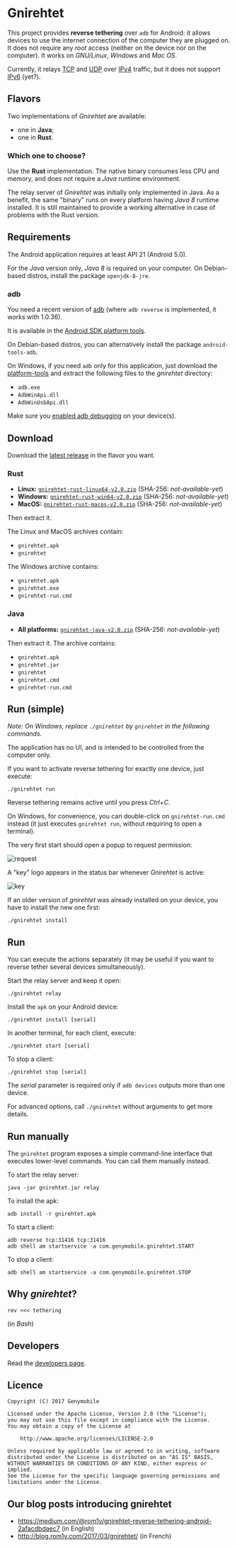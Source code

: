 # Gnirehtet

This project provides **reverse tethering** over `adb` for Android: it
allows devices to use the internet connection of the computer they are plugged
on. It does not require any _root_ access (neither on the device nor on the
computer). It works on _GNU/Linux_, _Windows_ and _Mac OS_.

Currently, it relays [TCP] and [UDP] over [IPv4] traffic, but it does not
support [IPv6] (yet?).

[TCP]: https://en.wikipedia.org/wiki/Transmission_Control_Protocol
[UDP]: https://fr.wikipedia.org/wiki/User_Datagram_Protocol
[IPv4]: https://en.wikipedia.org/wiki/IPv4
[IPv6]: https://en.wikipedia.org/wiki/IPv6


## Flavors

Two implementations of _Gnirehtet_ are available:
 - one in **Java**;
 - one in **Rust**.


### Which one to choose?

Use the **Rust** implementation. The native binary consumes less CPU and memory,
and does not require a _Java_ runtime environment.

The relay server of _Gnirehtet_ was initially only implemented in Java. As a
benefit, the same "binary" runs on every platform having _Java 8_ runtime
installed. It is still maintained to provide a working alternative in case of
problems with the Rust version.


## Requirements

The Android application requires at least API 21 (Android 5.0).

For the _Java_ version only, _Java 8_ is required on your computer. On
Debian-based distros, install the package `openjdk-8-jre`.

### adb

You need a recent version of [adb] (where `adb reverse` is implemented, it
works with 1.0.36).

It is available in the [Android SDK platform tools][platform-tools].

On Debian-based distros, you can alternatively install the package
`android-tools-adb`.

On Windows, if you need `adb` only for this application, just download the
[platform-tools][platform-tools-windows] and extract the following files to the
_gnirehtet_ directory:
 - `adb.exe`
 - `AdbWinApi.dll`
 - `AdbWinUsbApi.dll`

Make sure you [enabled adb debugging][enable-adb] on your device(s).

[adb]: https://developer.android.com/studio/command-line/adb.html
[enable-adb]: https://developer.android.com/studio/command-line/adb.html#Enabling
[platform-tools]: https://developer.android.com/studio/releases/platform-tools.html
[platform-tools-windows]: https://dl.google.com/android/repository/platform-tools-latest-windows.zip


## Download

Download the [latest release][latest] in the flavor you want.

[latest]: https://github.com/Genymobile/gnirehtet/releases/latest

### Rust

 - **Linux:** [`gnirehtet-rust-linux64-v2.0.zip`][direct-rust-linux64]
   (SHA-256: _not-available-yet_)
 - **Windows:** [`gnirehtet-rust-win64-v2.0.zip`][direct-rust-win64]
   (SHA-256: _not-available-yet_)
 - **MacOS:** [`gnirehtet-rust-macos-v2.0.zip`][direct-rust-macos]
   (SHA-256: _not-available-yet_)

[direct-rust-linux64]: https://github.com/Genymobile/gnirehtet/releases/download/v2.0/gnirehtet-rust-linux64-v2.0.zip
[direct-rust-win64]: https://github.com/Genymobile/gnirehtet/releases/download/v2.0/gnirehtet-rust-win64-v2.0.zip
[direct-rust-macos]: https://github.com/Genymobile/gnirehtet/releases/download/v2.0/gnirehtet-rust-macos-v2.0.zip

Then extract it.

The Linux and MacOS archives contain:
 - `gnirehtet.apk`
 - `gnirehtet`

The Windows archive contains:
 - `gnirehtet.apk`
 - `gnirehtet.exe`
 - `gnirehtet-run.cmd`


### Java

 - **All platforms:** [`gnirehtet-java-v2.0.zip`][direct-java]
   (SHA-256: _not-available-yet_)

[direct-java]: https://github.com/Genymobile/gnirehtet/releases/download/v2.0/gnirehtet-java-v2.0.zip

Then extract it. The archive contains:
 - `gnirehtet.apk`
 - `gnirehtet.jar`
 - `gnirehtet`
 - `gnirehtet.cmd`
 - `gnirehtet-run.cmd`


## Run (simple)

_Note: On Windows, replace `./gnirehtet` by `gnirehtet` in the following
commands._

The application has no UI, and is intended to be controlled from the computer
only.

If you want to activate reverse tethering for exactly one device, just execute:

    ./gnirehtet run

Reverse tethering remains active until you press _Ctrl+C_.

On Windows, for convenience, you can double-click on `gnirehtet-run.cmd`
instead (it just executes `gnirehtet run`, without requiring to open a
terminal).

The very first start should open a popup to request permission:

![request](assets/request.jpg)

A "key" logo appears in the status bar whenever _Gnirehtet_ is active:

![key](assets/key.png)

If an older version of _gnirehtet_ was already installed on your device, you
have to install the new one first:

    ./gnirehtet install


## Run

You can execute the actions separately (it may be useful if you want to reverse
tether several devices simultaneously).

Start the relay server and keep it open:

    ./gnirehtet relay

Install the `apk` on your Android device:

    ./gnirehtet install [serial]

In another terminal, for each client, execute:

    ./gnirehtet start [serial]

To stop a client:

    ./gnirehtet stop [serial]

The _serial_ parameter is required only if `adb devices` outputs more than one
device.

For advanced options, call `./gnirehtet` without arguments to get more details.


## Run manually

The `gnirehtet` program exposes a simple command-line interface that executes
lower-level commands. You can call them manually instead.

To start the relay server:

    java -jar gnirehtet.jar relay

To install the apk:

    adb install -r gnirehtet.apk

To start a client:

    adb reverse tcp:31416 tcp:31416
    adb shell am startservice -a com.genymobile.gnirehtet.START

To stop a client:

    adb shell am startservice -a com.genymobile.gnirehtet.STOP


## Why _gnirehtet_?

    rev <<< tethering

(in _Bash_)


## Developers

Read the [developers page].

[developers page]: DEVELOP.md


## Licence

    Copyright (C) 2017 Genymobile

    Licensed under the Apache License, Version 2.0 (the "License");
    you may not use this file except in compliance with the License.
    You may obtain a copy of the License at

        http://www.apache.org/licenses/LICENSE-2.0

    Unless required by applicable law or agreed to in writing, software
    distributed under the License is distributed on an "AS IS" BASIS,
    WITHOUT WARRANTIES OR CONDITIONS OF ANY KIND, either express or implied.
    See the License for the specific language governing permissions and
    limitations under the License.


## Our blog posts introducing gnirehtet

- <https://medium.com/@rom1v/gnirehtet-reverse-tethering-android-2afacdbdaec7> (in
English)
- <http://blog.rom1v.com/2017/03/gnirehtet/> (in French)
